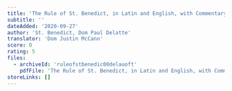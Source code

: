 ```yaml
---
title: 'The Rule of St. Benedict, in Latin and English, with Commentary'
subtitle: ''
dateAdded: '2020-09-27'
author: 'St. Benedict, Dom Paul Delatte'
translator: 'Dom Justin McCann'
score: 0
rating: 5
files:
  - archiveId: 'ruleofstbenedic00delauoft'
    pdfFile: 'The Rule of St. Benedict, in Latin and English, with Commentary.pdf'
storeLinks: []
---
```



